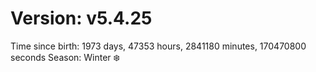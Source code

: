 # Version: v5.4.25
Time since birth: 1973 days, 47353 hours, 2841180 minutes, 170470800 seconds
Season: Winter ❄️
